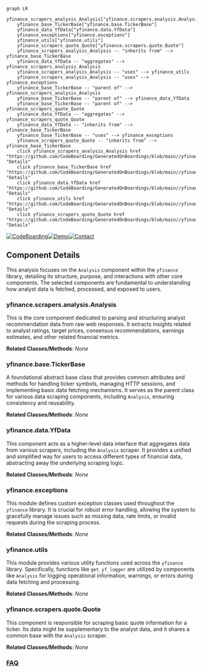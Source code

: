 ```mermaid
graph LR
    yfinance_scrapers_analysis_Analysis["yfinance.scrapers.analysis.Analysis"]
    yfinance_base_TickerBase["yfinance.base.TickerBase"]
    yfinance_data_YfData["yfinance.data.YfData"]
    yfinance_exceptions["yfinance.exceptions"]
    yfinance_utils["yfinance.utils"]
    yfinance_scrapers_quote_Quote["yfinance.scrapers.quote.Quote"]
    yfinance_scrapers_analysis_Analysis -- "inherits from" --> yfinance_base_TickerBase
    yfinance_data_YfData -- "aggregates" --> yfinance_scrapers_analysis_Analysis
    yfinance_scrapers_analysis_Analysis -- "uses" --> yfinance_utils
    yfinance_scrapers_analysis_Analysis -- "uses" --> yfinance_exceptions
    yfinance_base_TickerBase -- "parent of" --> yfinance_scrapers_analysis_Analysis
    yfinance_base_TickerBase -- "parent of" --> yfinance_data_YfData
    yfinance_base_TickerBase -- "parent of" --> yfinance_scrapers_quote_Quote
    yfinance_data_YfData -- "aggregates" --> yfinance_scrapers_quote_Quote
    yfinance_data_YfData -- "inherits from" --> yfinance_base_TickerBase
    yfinance_base_TickerBase -- "uses" --> yfinance_exceptions
    yfinance_scrapers_quote_Quote -- "inherits from" --> yfinance_base_TickerBase
    click yfinance_scrapers_analysis_Analysis href "https://github.com/CodeBoarding/GeneratedOnBoardings/blob/main//yfinance/yfinance_scrapers_analysis_Analysis.md" "Details"
    click yfinance_base_TickerBase href "https://github.com/CodeBoarding/GeneratedOnBoardings/blob/main//yfinance/yfinance_base_TickerBase.md" "Details"
    click yfinance_data_YfData href "https://github.com/CodeBoarding/GeneratedOnBoardings/blob/main//yfinance/yfinance_data_YfData.md" "Details"
    click yfinance_utils href "https://github.com/CodeBoarding/GeneratedOnBoardings/blob/main//yfinance/yfinance_utils.md" "Details"
    click yfinance_scrapers_quote_Quote href "https://github.com/CodeBoarding/GeneratedOnBoardings/blob/main//yfinance/yfinance_scrapers_quote_Quote.md" "Details"
```
[![CodeBoarding](https://img.shields.io/badge/Generated%20by-CodeBoarding-9cf?style=flat-square)](https://github.com/CodeBoarding/GeneratedOnBoardings)[![Demo](https://img.shields.io/badge/Try%20our-Demo-blue?style=flat-square)](https://www.codeboarding.org/demo)[![Contact](https://img.shields.io/badge/Contact%20us%20-%20contact@codeboarding.org-lightgrey?style=flat-square)](mailto:contact@codeboarding.org)

## Component Details

This analysis focuses on the `Analysis` component within the `yfinance` library, detailing its structure, purpose, and interactions with other core components. The selected components are fundamental to understanding how analyst data is fetched, processed, and exposed to users.

### yfinance.scrapers.analysis.Analysis
This is the core component dedicated to parsing and structuring analyst recommendation data from raw web responses. It extracts insights related to analyst ratings, target prices, consensus recommendations, earnings estimates, and other related financial metrics.


**Related Classes/Methods**: _None_

### yfinance.base.TickerBase
A foundational abstract base class that provides common attributes and methods for handling ticker symbols, managing HTTP sessions, and implementing basic data fetching mechanisms. It serves as the parent class for various data scraping components, including `Analysis`, ensuring consistency and reusability.


**Related Classes/Methods**: _None_

### yfinance.data.YfData
This component acts as a higher-level data interface that aggregates data from various scrapers, including the `Analysis` scraper. It provides a unified and simplified way for users to access different types of financial data, abstracting away the underlying scraping logic.


**Related Classes/Methods**: _None_

### yfinance.exceptions
This module defines custom exception classes used throughout the `yfinance` library. It is crucial for robust error handling, allowing the system to gracefully manage issues such as missing data, rate limits, or invalid requests during the scraping process.


**Related Classes/Methods**: _None_

### yfinance.utils
This module provides various utility functions used across the `yfinance` library. Specifically, functions like `get_yf_logger` are utilized by components like `Analysis` for logging operational information, warnings, or errors during data fetching and processing.


**Related Classes/Methods**: _None_

### yfinance.scrapers.quote.Quote
This component is responsible for scraping basic quote information for a ticker. Its data might be supplementary to the analyst data, and it shares a common base with the `Analysis` scraper.


**Related Classes/Methods**: _None_



### [FAQ](https://github.com/CodeBoarding/GeneratedOnBoardings/tree/main?tab=readme-ov-file#faq)